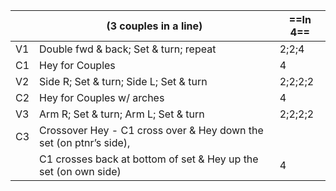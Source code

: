 ||(3 couples in a line) |==In 4==|
|-----|----|-----|
|V1| Double fwd & back; Set & turn; repeat |2;2;4|
|C1| Hey for Couples |4|
|V2| Side R; Set & turn; Side L; Set & turn |2;2;2;2|
|C2| Hey for Couples w/ arches |4|
|V3| Arm R; Set & turn; Arm L; Set & turn |2;2;2;2|
|C3| Crossover Hey - C1 cross over & Hey down the set (on ptnr’s side),||
||C1 crosses back at bottom of set & Hey up the set (on own side) |4|

